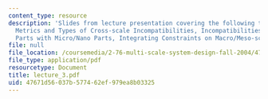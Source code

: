 ```yaml
---
content_type: resource
description: 'Slides from lecture presentation covering the following topics: Principles,
  Metrics and Types of Cross-scale Incompatibilities, Incompatibilities of Macro/Meso
  Parts with Micro/Nano Parts, Integrating Constraints on Macro/Meso-scale Parts.'
file: null
file_location: /coursemedia/2-76-multi-scale-system-design-fall-2004/47671d56037b577462ef979ea8b03325_lecture_3.pdf
file_type: application/pdf
resourcetype: Document
title: lecture_3.pdf
uid: 47671d56-037b-5774-62ef-979ea8b03325
---
```

